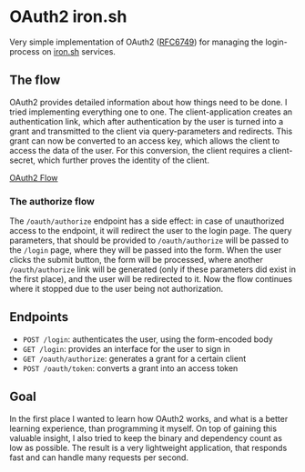 # OAuth2 iron.sh
Very simple implementation of OAuth2 ([RFC6749](https://www.rfc-editor.org/rfc/rfc6749)) for managing the login-process on [iron.sh](https://iron.sh/) services.

## The flow
OAuth2 provides detailed information about how things need to be done. I tried implementing everything one to one.
The client-application creates an authentication link, which after authentication by the user is turned into a grant and transmitted to the client via query-parameters and redirects. This grant can now be converted to an access key, which allows the client to access the data of the user. For this conversion, the client requires a client-secret, which further proves the identity of the client.

[OAuth2 Flow](/docs/oauth2-flow.png)

### The authorize flow
The `/oauth/authorize` endpoint has a side effect: in case of unauthorized access to the endpoint, it will redirect the user to the login page. The query parameters, that should be provided to `/oauth/authorize` will be passed to the `/login` page, where they will be passed into the form. When the user clicks the submit button, the form will be processed, where another `/oauth/authorize` link will be generated (only if these parameters did exist in the first place), and the user will be redirected to it. Now the flow continues where it stopped due to the user being not authorization.

## Endpoints
- `POST /login`: authenticates the user, using the form-encoded body
- `GET /login`: provides an interface for the user to sign in
- `GET /oauth/authorize`: generates a grant for a certain client
- `POST /oauth/token`: converts a grant into an access token

## Goal
In the first place I wanted to learn how OAuth2 works, and what is a better learning experience, than programming it myself. On top of gaining this valuable insight, I also tried to keep the binary and dependency count as low as possible. The result is a very lightweight application, that responds fast and can handle many requests per second.